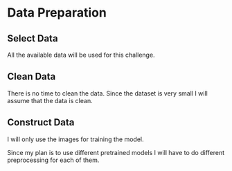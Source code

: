 # Data Preparation

<!--- --->

## Select Data

<!---Decide on the data to be used for analysis. Criteria include relevance to
the data mining goals, quality, and technical constraints such as limits on data
volume or data types. Note that data selection covers selection of attributes
(columns) as well as selection of records (rows) in a table.
List the data to be included/excluded and the reasons for these decisions.--->

All the available data will be used for this challenge.

## Clean Data

<!---Raise the data quality to the level required by the selected analysis techniques.
This may involve selection of clean subsets of the data, the insertion of suitable
defaults, or more ambitious techniques such as the estimation of missing data by
modeling. Describe what decisions and actions were taken to address the data
quality problems reported during the Verify Data Quality task of the Data
Understanding phase. Transformations of the data for cleaning purposes and the
possible impact on the analysis results should be considered. --->

There is no time to clean the data. Since the dataset is very small I will assume that the data is clean.

## Construct Data

<!---This task includes constructive data preparation operations such as the
production of derived attributes or entire new records, or transformed values
for existing attributes. --->

I will only use the images for training the model.

Since my plan is to use different pretrained models I will have to do different preprocessing for
each of them.
